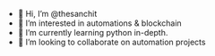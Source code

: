 - 👋 Hi, I’m @thesanchit
- 👀 I’m interested in automations & blockchain  
- 🌱 I’m currently learning python in-depth.
- 💞️ I’m looking to collaborate on automation projects

<!---
thesanchit/thesanchit is a ✨ special ✨ repository because its `README.md` (this file) appears on your GitHub profile.
You can click the Preview link to take a look at your changes.
--->
